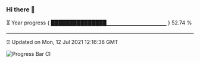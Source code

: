 ### Hi there 👋

⏳ Year progress { ███████████████▁▁▁▁▁▁▁▁▁▁▁▁▁▁▁ } 52.74 %

---

⏰ Updated on Mon, 12 Jul 2021 12:16:38 GMT

![Progress Bar CI](https://github.com/liununu/liununu/workflows/Progress%20Bar%20CI/badge.svg)
